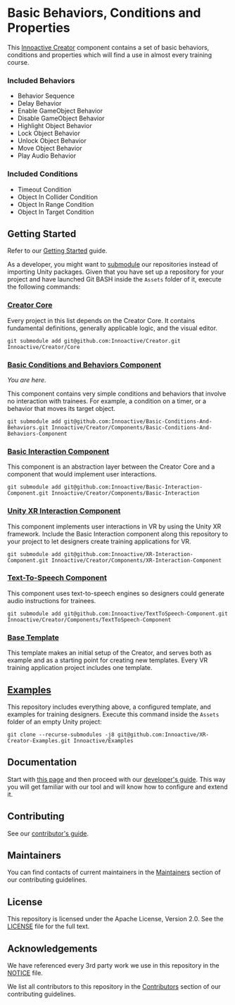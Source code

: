 # Basic Behaviors, Conditions and Properties 

This [Innoactive Creator](https://github.com/Innoactive/Creator) component contains a set of basic behaviors, conditions and properties which will find a use in almost every training course.

### Included Behaviors

- Behavior Sequence
- Delay Behavior
- Enable GameObject Behavior
- Disable GameObject Behavior
- Highlight Object Behavior
- Lock Object Behavior
- Unlock Object Behavior
- Move Object Behavior
- Play Audio Behavior

### Included Conditions

- Timeout Condition
- Object In Collider Condition
- Object In Range Condition
- Object In Target Condition

## Getting Started

Refer to our [Getting Started](http://developers.innoactive.de/documentation/creator/latest/articles/getting-started/index.html) guide.

As a developer, you might want to [submodule](https://git-scm.com/book/en/v2/Git-Tools-Submodules) our repositories instead of importing Unity packages. Given that you have set up a repository for your project and have launched Git BASH inside the `Assets` folder of it, execute the following commands:

### [Creator Core](https://github.com/Innoactive/Creator)

Every project in this list depends on the Creator Core. It contains fundamental definitions, generally applicable logic, and the visual editor.

```
git submodule add git@github.com:Innoactive/Creator.git Innoactive/Creator/Core
```

### [Basic Conditions and Behaviors Component](https://github.com/Innoactive/Basic-Conditions-And-Behaviors)

*You are here.*

This component contains very simple conditions and behaviors that involve no interaction with trainees. For example, a condition on a timer, or a behavior that moves its target object. 

```
git submodule add git@github.com:Innoactive/Basic-Conditions-And-Behaviors.git Innoactive/Creator/Components/Basic-Conditions-And-Behaviors-Component
```

### [Basic Interaction Component](https://github.com/Innoactive/Basic-Interaction-Component)

This component is an abstraction layer between the Creator Core and a component that would implement user interactions.

```
git submodule add git@github.com:Innoactive/Basic-Interaction-Component.git Innoactive/Creator/Components/Basic-Interaction 
```

### [Unity XR Interaction Component](https://github.com/Innoactive/XR-Interaction-Component)

This component implements user interactions in VR by using the Unity XR framework. Include the Basic Interaction component along this repository to your project to let designers create training applications for VR.

```
git submodule add git@github.com:Innoactive/XR-Interaction-Component.git Innoactive/Creator/Components/XR-Interaction-Component
```

### [Text-To-Speech Component](https://github.com/Innoactive/TextToSpeech-Component)

This component uses text-to-speech engines so designers could generate audio instructions for trainees.

```
git submodule add git@github.com:Innoactive/TextToSpeech-Component.git Innoactive/Creator/Components/TextToSpeech-Component
```

### [Base Template](https://github.com/Innoactive/IA-Training-Template)

This template makes an initial setup of the Creator, and serves both as example and as a starting point for creating new templates. Every VR training application project includes one template.

## [Examples](https://github.com/Innoactive/XR-Creator-Examples)

This repository includes everything above, a configured template, and examples for training designers. Execute this command inside the `Assets` folder of an empty Unity project:

```
git clone --recurse-submodules -j8 git@github.com:Innoactive/XR-Creator-Examples.git Innoactive/Examples
```

## Documentation

Start with [this page](http://developers.innoactive.de/documentation/creator/latest/articles/getting-started/index.html) and then proceed with our [developer's guide](http://developers.innoactive.de/documentation/creator/latest/articles/developer/index.html). This way you will get familiar with our tool and will know how to configure and extend it.

## Contributing

See our [contributor's guide](.github/CONTRIBUTING.md).

## Maintainers

You can find contacts of current maintainers in the [Maintainers](.github/CONTRIBUTING.md#maintainers) section of our contributing guidelines.

## License

This repository is licensed under the Apache License, Version 2.0. See the [LICENSE](LICENSE) file for the full text.

## Acknowledgements

We have referenced every 3rd party work we use in this repository in the [NOTICE](NOTICE) file.

We list all contributors to this repository in the [Contributors](.github/CONTRIBUTING.md#contributors) section of our contributing guidelines.
